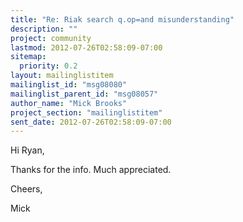 ```yaml
---
title: "Re: Riak search q.op=and misunderstanding"
description: ""
project: community
lastmod: 2012-07-26T02:58:09-07:00
sitemap:
  priority: 0.2
layout: mailinglistitem
mailinglist_id: "msg08080"
mailinglist_parent_id: "msg08057"
author_name: "Mick Brooks"
project_section: "mailinglistitem"
sent_date: 2012-07-26T02:58:09-07:00
---
```



Hi Ryan,

Thanks for the info. Much appreciated.

Cheers,

Mick
